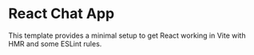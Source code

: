 # React Chat App

This template provides a minimal setup to get React working in Vite with HMR and some ESLint rules.
